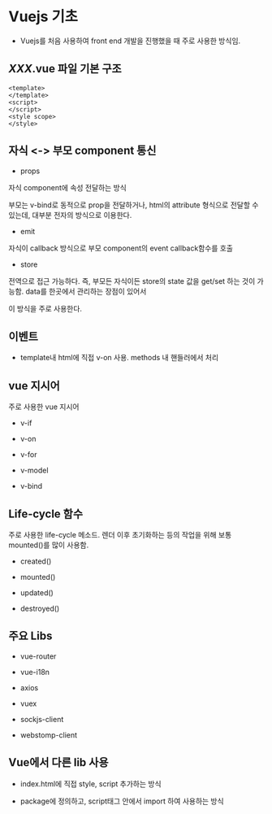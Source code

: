 # Vuejs 기초

* Vuejs를 처음 사용하여 front end 개발을 진행했을 때 주로 사용한 방식임.

## *XXX*.vue 파일 기본 구조

```
<template>
</template>
<script>
</script>
<style scope>
</style>
```

## 자식 <-> 부모 component 통신 

* props

자식 component에 속성 전달하는 방식

부모는 v-bind로 동적으로 prop을 전달하거나, html의 attribute 형식으로 전달할 수 있는데, 대부분 전자의 방식으로 이용한다. 

* emit

자식이 callback 방식으로 부모 component의 event callback함수를 호출

* store

전역으로 접근 가능하다. 즉, 부모든 자식이든 store의 state 값을 get/set 하는 것이 가능함. data를 한곳에서 관리하는 장점이 있어서

이 방식을 주로 사용한다.

## 이벤트

* template내 html에 직접 v-on 사용. methods 내 핸들러에서 처리

## vue 지시어

주로 사용한 vue 지시어

* v-if

* v-on

* v-for

* v-model

* v-bind

## Life-cycle 함수

주로 사용한 life-cycle 메소드. 렌더 이후 초기화하는 등의 작업을 위해 보통 mounted()를 많이 사용함.

* created()

* mounted()

* updated()

* destroyed()


## 주요 Libs

* vue-router

* vue-i18n

* axios

* vuex

* sockjs-client

* webstomp-client

## Vue에서 다른 lib 사용

* index.html에 직접 style, script 추가하는 방식

* package에 정의하고, script태그 안에서 import 하여 사용하는 방식
